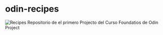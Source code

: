 # odin-recipes
![Recipes](https://file%2B.vscode-resource.vscode-cdn.net/Users/soykallo/Documents/repos/odin-recipes/images/image-readme.jpg?version%3D1708043935187)
Repositorio de el primero Projecto del Curso Foundatios de Odin Project
